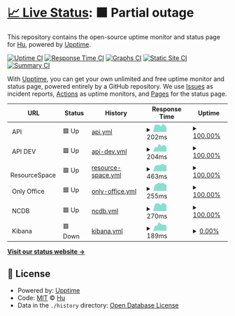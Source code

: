 # [📈 Live Status](https://wshen001.github.io/monitor): <!--live status--> **🟧 Partial outage**

This repository contains the open-source uptime monitor and status page for [Hu](https://wshen001.github.io/monitor), powered by [Upptime](https://github.com/upptime/upptime).

[![Uptime CI](https://github.com/wshen001/monitor/workflows/Uptime%20CI/badge.svg)](https://github.com/wshen001/monitor/actions?query=workflow%3A%22Uptime+CI%22)
[![Response Time CI](https://github.com/wshen001/monitor/workflows/Response%20Time%20CI/badge.svg)](https://github.com/wshen001/monitor/actions?query=workflow%3A%22Response+Time+CI%22)
[![Graphs CI](https://github.com/wshen001/monitor/workflows/Graphs%20CI/badge.svg)](https://github.com/wshen001/monitor/actions?query=workflow%3A%22Graphs+CI%22)
[![Static Site CI](https://github.com/wshen001/monitor/workflows/Static%20Site%20CI/badge.svg)](https://github.com/wshen001/monitor/actions?query=workflow%3A%22Static+Site+CI%22)
[![Summary CI](https://github.com/wshen001/monitor/workflows/Summary%20CI/badge.svg)](https://github.com/wshen001/monitor/actions?query=workflow%3A%22Summary+CI%22)

With [Upptime](https://upptime.js.org), you can get your own unlimited and free uptime monitor and status page, powered entirely by a GitHub repository. We use [Issues](https://github.com/wshen001/monitor/issues) as incident reports, [Actions](https://github.com/wshen001/monitor/actions) as uptime monitors, and [Pages](https://wshen001.github.io/monitor) for the status page.

<!--start: status pages-->
<!-- This summary is generated by Upptime (https://github.com/upptime/upptime) -->
<!-- Do not edit this manually, your changes will be overwritten -->
<!-- prettier-ignore -->
| URL | Status | History | Response Time | Uptime |
| --- | ------ | ------- | ------------- | ------ |
| <img alt="" src="https://icons.duckduckgo.com/ip3/null.ico" height="13"> API | 🟩 Up | [api.yml](https://github.com/wshen001/monitor/commits/HEAD/history/api.yml) | <details><summary><img alt="Response time graph" src="./graphs/api/response-time-week.png" height="20"> 202ms</summary><br><a href="https://wshen001.github.io/monitor/history/api"><img alt="Response time 212" src="https://img.shields.io/endpoint?url=https%3A%2F%2Fraw.githubusercontent.com%2Fwshen001%2Fmonitor%2FHEAD%2Fapi%2Fapi%2Fresponse-time.json"></a><br><a href="https://wshen001.github.io/monitor/history/api"><img alt="24-hour response time 298" src="https://img.shields.io/endpoint?url=https%3A%2F%2Fraw.githubusercontent.com%2Fwshen001%2Fmonitor%2FHEAD%2Fapi%2Fapi%2Fresponse-time-day.json"></a><br><a href="https://wshen001.github.io/monitor/history/api"><img alt="7-day response time 202" src="https://img.shields.io/endpoint?url=https%3A%2F%2Fraw.githubusercontent.com%2Fwshen001%2Fmonitor%2FHEAD%2Fapi%2Fapi%2Fresponse-time-week.json"></a><br><a href="https://wshen001.github.io/monitor/history/api"><img alt="30-day response time 214" src="https://img.shields.io/endpoint?url=https%3A%2F%2Fraw.githubusercontent.com%2Fwshen001%2Fmonitor%2FHEAD%2Fapi%2Fapi%2Fresponse-time-month.json"></a><br><a href="https://wshen001.github.io/monitor/history/api"><img alt="1-year response time 218" src="https://img.shields.io/endpoint?url=https%3A%2F%2Fraw.githubusercontent.com%2Fwshen001%2Fmonitor%2FHEAD%2Fapi%2Fapi%2Fresponse-time-year.json"></a></details> | <details><summary><a href="https://wshen001.github.io/monitor/history/api">100.00%</a></summary><a href="https://wshen001.github.io/monitor/history/api"><img alt="All-time uptime 99.88%" src="https://img.shields.io/endpoint?url=https%3A%2F%2Fraw.githubusercontent.com%2Fwshen001%2Fmonitor%2FHEAD%2Fapi%2Fapi%2Fuptime.json"></a><br><a href="https://wshen001.github.io/monitor/history/api"><img alt="24-hour uptime 100.00%" src="https://img.shields.io/endpoint?url=https%3A%2F%2Fraw.githubusercontent.com%2Fwshen001%2Fmonitor%2FHEAD%2Fapi%2Fapi%2Fuptime-day.json"></a><br><a href="https://wshen001.github.io/monitor/history/api"><img alt="7-day uptime 100.00%" src="https://img.shields.io/endpoint?url=https%3A%2F%2Fraw.githubusercontent.com%2Fwshen001%2Fmonitor%2FHEAD%2Fapi%2Fapi%2Fuptime-week.json"></a><br><a href="https://wshen001.github.io/monitor/history/api"><img alt="30-day uptime 100.00%" src="https://img.shields.io/endpoint?url=https%3A%2F%2Fraw.githubusercontent.com%2Fwshen001%2Fmonitor%2FHEAD%2Fapi%2Fapi%2Fuptime-month.json"></a><br><a href="https://wshen001.github.io/monitor/history/api"><img alt="1-year uptime 99.99%" src="https://img.shields.io/endpoint?url=https%3A%2F%2Fraw.githubusercontent.com%2Fwshen001%2Fmonitor%2FHEAD%2Fapi%2Fapi%2Fuptime-year.json"></a></details>
| <img alt="" src="https://icons.duckduckgo.com/ip3/null.ico" height="13"> API DEV | 🟩 Up | [api-dev.yml](https://github.com/wshen001/monitor/commits/HEAD/history/api-dev.yml) | <details><summary><img alt="Response time graph" src="./graphs/api-dev/response-time-week.png" height="20"> 204ms</summary><br><a href="https://wshen001.github.io/monitor/history/api-dev"><img alt="Response time 201" src="https://img.shields.io/endpoint?url=https%3A%2F%2Fraw.githubusercontent.com%2Fwshen001%2Fmonitor%2FHEAD%2Fapi%2Fapi-dev%2Fresponse-time.json"></a><br><a href="https://wshen001.github.io/monitor/history/api-dev"><img alt="24-hour response time 289" src="https://img.shields.io/endpoint?url=https%3A%2F%2Fraw.githubusercontent.com%2Fwshen001%2Fmonitor%2FHEAD%2Fapi%2Fapi-dev%2Fresponse-time-day.json"></a><br><a href="https://wshen001.github.io/monitor/history/api-dev"><img alt="7-day response time 204" src="https://img.shields.io/endpoint?url=https%3A%2F%2Fraw.githubusercontent.com%2Fwshen001%2Fmonitor%2FHEAD%2Fapi%2Fapi-dev%2Fresponse-time-week.json"></a><br><a href="https://wshen001.github.io/monitor/history/api-dev"><img alt="30-day response time 211" src="https://img.shields.io/endpoint?url=https%3A%2F%2Fraw.githubusercontent.com%2Fwshen001%2Fmonitor%2FHEAD%2Fapi%2Fapi-dev%2Fresponse-time-month.json"></a><br><a href="https://wshen001.github.io/monitor/history/api-dev"><img alt="1-year response time 205" src="https://img.shields.io/endpoint?url=https%3A%2F%2Fraw.githubusercontent.com%2Fwshen001%2Fmonitor%2FHEAD%2Fapi%2Fapi-dev%2Fresponse-time-year.json"></a></details> | <details><summary><a href="https://wshen001.github.io/monitor/history/api-dev">100.00%</a></summary><a href="https://wshen001.github.io/monitor/history/api-dev"><img alt="All-time uptime 99.87%" src="https://img.shields.io/endpoint?url=https%3A%2F%2Fraw.githubusercontent.com%2Fwshen001%2Fmonitor%2FHEAD%2Fapi%2Fapi-dev%2Fuptime.json"></a><br><a href="https://wshen001.github.io/monitor/history/api-dev"><img alt="24-hour uptime 100.00%" src="https://img.shields.io/endpoint?url=https%3A%2F%2Fraw.githubusercontent.com%2Fwshen001%2Fmonitor%2FHEAD%2Fapi%2Fapi-dev%2Fuptime-day.json"></a><br><a href="https://wshen001.github.io/monitor/history/api-dev"><img alt="7-day uptime 100.00%" src="https://img.shields.io/endpoint?url=https%3A%2F%2Fraw.githubusercontent.com%2Fwshen001%2Fmonitor%2FHEAD%2Fapi%2Fapi-dev%2Fuptime-week.json"></a><br><a href="https://wshen001.github.io/monitor/history/api-dev"><img alt="30-day uptime 100.00%" src="https://img.shields.io/endpoint?url=https%3A%2F%2Fraw.githubusercontent.com%2Fwshen001%2Fmonitor%2FHEAD%2Fapi%2Fapi-dev%2Fuptime-month.json"></a><br><a href="https://wshen001.github.io/monitor/history/api-dev"><img alt="1-year uptime 99.99%" src="https://img.shields.io/endpoint?url=https%3A%2F%2Fraw.githubusercontent.com%2Fwshen001%2Fmonitor%2FHEAD%2Fapi%2Fapi-dev%2Fuptime-year.json"></a></details>
| <img alt="" src="https://icons.duckduckgo.com/ip3/null.ico" height="13"> ResourceSpace | 🟩 Up | [resource-space.yml](https://github.com/wshen001/monitor/commits/HEAD/history/resource-space.yml) | <details><summary><img alt="Response time graph" src="./graphs/resource-space/response-time-week.png" height="20"> 463ms</summary><br><a href="https://wshen001.github.io/monitor/history/resource-space"><img alt="Response time 483" src="https://img.shields.io/endpoint?url=https%3A%2F%2Fraw.githubusercontent.com%2Fwshen001%2Fmonitor%2FHEAD%2Fapi%2Fresource-space%2Fresponse-time.json"></a><br><a href="https://wshen001.github.io/monitor/history/resource-space"><img alt="24-hour response time 622" src="https://img.shields.io/endpoint?url=https%3A%2F%2Fraw.githubusercontent.com%2Fwshen001%2Fmonitor%2FHEAD%2Fapi%2Fresource-space%2Fresponse-time-day.json"></a><br><a href="https://wshen001.github.io/monitor/history/resource-space"><img alt="7-day response time 463" src="https://img.shields.io/endpoint?url=https%3A%2F%2Fraw.githubusercontent.com%2Fwshen001%2Fmonitor%2FHEAD%2Fapi%2Fresource-space%2Fresponse-time-week.json"></a><br><a href="https://wshen001.github.io/monitor/history/resource-space"><img alt="30-day response time 481" src="https://img.shields.io/endpoint?url=https%3A%2F%2Fraw.githubusercontent.com%2Fwshen001%2Fmonitor%2FHEAD%2Fapi%2Fresource-space%2Fresponse-time-month.json"></a><br><a href="https://wshen001.github.io/monitor/history/resource-space"><img alt="1-year response time 488" src="https://img.shields.io/endpoint?url=https%3A%2F%2Fraw.githubusercontent.com%2Fwshen001%2Fmonitor%2FHEAD%2Fapi%2Fresource-space%2Fresponse-time-year.json"></a></details> | <details><summary><a href="https://wshen001.github.io/monitor/history/resource-space">100.00%</a></summary><a href="https://wshen001.github.io/monitor/history/resource-space"><img alt="All-time uptime 99.95%" src="https://img.shields.io/endpoint?url=https%3A%2F%2Fraw.githubusercontent.com%2Fwshen001%2Fmonitor%2FHEAD%2Fapi%2Fresource-space%2Fuptime.json"></a><br><a href="https://wshen001.github.io/monitor/history/resource-space"><img alt="24-hour uptime 100.00%" src="https://img.shields.io/endpoint?url=https%3A%2F%2Fraw.githubusercontent.com%2Fwshen001%2Fmonitor%2FHEAD%2Fapi%2Fresource-space%2Fuptime-day.json"></a><br><a href="https://wshen001.github.io/monitor/history/resource-space"><img alt="7-day uptime 100.00%" src="https://img.shields.io/endpoint?url=https%3A%2F%2Fraw.githubusercontent.com%2Fwshen001%2Fmonitor%2FHEAD%2Fapi%2Fresource-space%2Fuptime-week.json"></a><br><a href="https://wshen001.github.io/monitor/history/resource-space"><img alt="30-day uptime 100.00%" src="https://img.shields.io/endpoint?url=https%3A%2F%2Fraw.githubusercontent.com%2Fwshen001%2Fmonitor%2FHEAD%2Fapi%2Fresource-space%2Fuptime-month.json"></a><br><a href="https://wshen001.github.io/monitor/history/resource-space"><img alt="1-year uptime 100.00%" src="https://img.shields.io/endpoint?url=https%3A%2F%2Fraw.githubusercontent.com%2Fwshen001%2Fmonitor%2FHEAD%2Fapi%2Fresource-space%2Fuptime-year.json"></a></details>
| <img alt="" src="https://icons.duckduckgo.com/ip3/null.ico" height="13"> Only Office | 🟩 Up | [only-office.yml](https://github.com/wshen001/monitor/commits/HEAD/history/only-office.yml) | <details><summary><img alt="Response time graph" src="./graphs/only-office/response-time-week.png" height="20"> 255ms</summary><br><a href="https://wshen001.github.io/monitor/history/only-office"><img alt="Response time 260" src="https://img.shields.io/endpoint?url=https%3A%2F%2Fraw.githubusercontent.com%2Fwshen001%2Fmonitor%2FHEAD%2Fapi%2Fonly-office%2Fresponse-time.json"></a><br><a href="https://wshen001.github.io/monitor/history/only-office"><img alt="24-hour response time 305" src="https://img.shields.io/endpoint?url=https%3A%2F%2Fraw.githubusercontent.com%2Fwshen001%2Fmonitor%2FHEAD%2Fapi%2Fonly-office%2Fresponse-time-day.json"></a><br><a href="https://wshen001.github.io/monitor/history/only-office"><img alt="7-day response time 255" src="https://img.shields.io/endpoint?url=https%3A%2F%2Fraw.githubusercontent.com%2Fwshen001%2Fmonitor%2FHEAD%2Fapi%2Fonly-office%2Fresponse-time-week.json"></a><br><a href="https://wshen001.github.io/monitor/history/only-office"><img alt="30-day response time 252" src="https://img.shields.io/endpoint?url=https%3A%2F%2Fraw.githubusercontent.com%2Fwshen001%2Fmonitor%2FHEAD%2Fapi%2Fonly-office%2Fresponse-time-month.json"></a><br><a href="https://wshen001.github.io/monitor/history/only-office"><img alt="1-year response time 267" src="https://img.shields.io/endpoint?url=https%3A%2F%2Fraw.githubusercontent.com%2Fwshen001%2Fmonitor%2FHEAD%2Fapi%2Fonly-office%2Fresponse-time-year.json"></a></details> | <details><summary><a href="https://wshen001.github.io/monitor/history/only-office">100.00%</a></summary><a href="https://wshen001.github.io/monitor/history/only-office"><img alt="All-time uptime 99.94%" src="https://img.shields.io/endpoint?url=https%3A%2F%2Fraw.githubusercontent.com%2Fwshen001%2Fmonitor%2FHEAD%2Fapi%2Fonly-office%2Fuptime.json"></a><br><a href="https://wshen001.github.io/monitor/history/only-office"><img alt="24-hour uptime 100.00%" src="https://img.shields.io/endpoint?url=https%3A%2F%2Fraw.githubusercontent.com%2Fwshen001%2Fmonitor%2FHEAD%2Fapi%2Fonly-office%2Fuptime-day.json"></a><br><a href="https://wshen001.github.io/monitor/history/only-office"><img alt="7-day uptime 100.00%" src="https://img.shields.io/endpoint?url=https%3A%2F%2Fraw.githubusercontent.com%2Fwshen001%2Fmonitor%2FHEAD%2Fapi%2Fonly-office%2Fuptime-week.json"></a><br><a href="https://wshen001.github.io/monitor/history/only-office"><img alt="30-day uptime 100.00%" src="https://img.shields.io/endpoint?url=https%3A%2F%2Fraw.githubusercontent.com%2Fwshen001%2Fmonitor%2FHEAD%2Fapi%2Fonly-office%2Fuptime-month.json"></a><br><a href="https://wshen001.github.io/monitor/history/only-office"><img alt="1-year uptime 100.00%" src="https://img.shields.io/endpoint?url=https%3A%2F%2Fraw.githubusercontent.com%2Fwshen001%2Fmonitor%2FHEAD%2Fapi%2Fonly-office%2Fuptime-year.json"></a></details>
| <img alt="" src="https://icons.duckduckgo.com/ip3/null.ico" height="13"> NCDB | 🟩 Up | [ncdb.yml](https://github.com/wshen001/monitor/commits/HEAD/history/ncdb.yml) | <details><summary><img alt="Response time graph" src="./graphs/ncdb/response-time-week.png" height="20"> 270ms</summary><br><a href="https://wshen001.github.io/monitor/history/ncdb"><img alt="Response time 299" src="https://img.shields.io/endpoint?url=https%3A%2F%2Fraw.githubusercontent.com%2Fwshen001%2Fmonitor%2FHEAD%2Fapi%2Fncdb%2Fresponse-time.json"></a><br><a href="https://wshen001.github.io/monitor/history/ncdb"><img alt="24-hour response time 431" src="https://img.shields.io/endpoint?url=https%3A%2F%2Fraw.githubusercontent.com%2Fwshen001%2Fmonitor%2FHEAD%2Fapi%2Fncdb%2Fresponse-time-day.json"></a><br><a href="https://wshen001.github.io/monitor/history/ncdb"><img alt="7-day response time 270" src="https://img.shields.io/endpoint?url=https%3A%2F%2Fraw.githubusercontent.com%2Fwshen001%2Fmonitor%2FHEAD%2Fapi%2Fncdb%2Fresponse-time-week.json"></a><br><a href="https://wshen001.github.io/monitor/history/ncdb"><img alt="30-day response time 285" src="https://img.shields.io/endpoint?url=https%3A%2F%2Fraw.githubusercontent.com%2Fwshen001%2Fmonitor%2FHEAD%2Fapi%2Fncdb%2Fresponse-time-month.json"></a><br><a href="https://wshen001.github.io/monitor/history/ncdb"><img alt="1-year response time 311" src="https://img.shields.io/endpoint?url=https%3A%2F%2Fraw.githubusercontent.com%2Fwshen001%2Fmonitor%2FHEAD%2Fapi%2Fncdb%2Fresponse-time-year.json"></a></details> | <details><summary><a href="https://wshen001.github.io/monitor/history/ncdb">100.00%</a></summary><a href="https://wshen001.github.io/monitor/history/ncdb"><img alt="All-time uptime 97.71%" src="https://img.shields.io/endpoint?url=https%3A%2F%2Fraw.githubusercontent.com%2Fwshen001%2Fmonitor%2FHEAD%2Fapi%2Fncdb%2Fuptime.json"></a><br><a href="https://wshen001.github.io/monitor/history/ncdb"><img alt="24-hour uptime 100.00%" src="https://img.shields.io/endpoint?url=https%3A%2F%2Fraw.githubusercontent.com%2Fwshen001%2Fmonitor%2FHEAD%2Fapi%2Fncdb%2Fuptime-day.json"></a><br><a href="https://wshen001.github.io/monitor/history/ncdb"><img alt="7-day uptime 100.00%" src="https://img.shields.io/endpoint?url=https%3A%2F%2Fraw.githubusercontent.com%2Fwshen001%2Fmonitor%2FHEAD%2Fapi%2Fncdb%2Fuptime-week.json"></a><br><a href="https://wshen001.github.io/monitor/history/ncdb"><img alt="30-day uptime 100.00%" src="https://img.shields.io/endpoint?url=https%3A%2F%2Fraw.githubusercontent.com%2Fwshen001%2Fmonitor%2FHEAD%2Fapi%2Fncdb%2Fuptime-month.json"></a><br><a href="https://wshen001.github.io/monitor/history/ncdb"><img alt="1-year uptime 100.00%" src="https://img.shields.io/endpoint?url=https%3A%2F%2Fraw.githubusercontent.com%2Fwshen001%2Fmonitor%2FHEAD%2Fapi%2Fncdb%2Fuptime-year.json"></a></details>
| <img alt="" src="https://icons.duckduckgo.com/ip3/null.ico" height="13"> Kibana | 🟥 Down | [kibana.yml](https://github.com/wshen001/monitor/commits/HEAD/history/kibana.yml) | <details><summary><img alt="Response time graph" src="./graphs/kibana/response-time-week.png" height="20"> 189ms</summary><br><a href="https://wshen001.github.io/monitor/history/kibana"><img alt="Response time 183" src="https://img.shields.io/endpoint?url=https%3A%2F%2Fraw.githubusercontent.com%2Fwshen001%2Fmonitor%2FHEAD%2Fapi%2Fkibana%2Fresponse-time.json"></a><br><a href="https://wshen001.github.io/monitor/history/kibana"><img alt="24-hour response time 268" src="https://img.shields.io/endpoint?url=https%3A%2F%2Fraw.githubusercontent.com%2Fwshen001%2Fmonitor%2FHEAD%2Fapi%2Fkibana%2Fresponse-time-day.json"></a><br><a href="https://wshen001.github.io/monitor/history/kibana"><img alt="7-day response time 189" src="https://img.shields.io/endpoint?url=https%3A%2F%2Fraw.githubusercontent.com%2Fwshen001%2Fmonitor%2FHEAD%2Fapi%2Fkibana%2Fresponse-time-week.json"></a><br><a href="https://wshen001.github.io/monitor/history/kibana"><img alt="30-day response time 190" src="https://img.shields.io/endpoint?url=https%3A%2F%2Fraw.githubusercontent.com%2Fwshen001%2Fmonitor%2FHEAD%2Fapi%2Fkibana%2Fresponse-time-month.json"></a><br><a href="https://wshen001.github.io/monitor/history/kibana"><img alt="1-year response time 190" src="https://img.shields.io/endpoint?url=https%3A%2F%2Fraw.githubusercontent.com%2Fwshen001%2Fmonitor%2FHEAD%2Fapi%2Fkibana%2Fresponse-time-year.json"></a></details> | <details><summary><a href="https://wshen001.github.io/monitor/history/kibana">0.00%</a></summary><a href="https://wshen001.github.io/monitor/history/kibana"><img alt="All-time uptime 42.07%" src="https://img.shields.io/endpoint?url=https%3A%2F%2Fraw.githubusercontent.com%2Fwshen001%2Fmonitor%2FHEAD%2Fapi%2Fkibana%2Fuptime.json"></a><br><a href="https://wshen001.github.io/monitor/history/kibana"><img alt="24-hour uptime 0.00%" src="https://img.shields.io/endpoint?url=https%3A%2F%2Fraw.githubusercontent.com%2Fwshen001%2Fmonitor%2FHEAD%2Fapi%2Fkibana%2Fuptime-day.json"></a><br><a href="https://wshen001.github.io/monitor/history/kibana"><img alt="7-day uptime 0.00%" src="https://img.shields.io/endpoint?url=https%3A%2F%2Fraw.githubusercontent.com%2Fwshen001%2Fmonitor%2FHEAD%2Fapi%2Fkibana%2Fuptime-week.json"></a><br><a href="https://wshen001.github.io/monitor/history/kibana"><img alt="30-day uptime 0.00%" src="https://img.shields.io/endpoint?url=https%3A%2F%2Fraw.githubusercontent.com%2Fwshen001%2Fmonitor%2FHEAD%2Fapi%2Fkibana%2Fuptime-month.json"></a><br><a href="https://wshen001.github.io/monitor/history/kibana"><img alt="1-year uptime 0.00%" src="https://img.shields.io/endpoint?url=https%3A%2F%2Fraw.githubusercontent.com%2Fwshen001%2Fmonitor%2FHEAD%2Fapi%2Fkibana%2Fuptime-year.json"></a></details>

<!--end: status pages-->

[**Visit our status website →**](https://wshen001.github.io/monitor)

## 📄 License

- Powered by: [Upptime](https://github.com/upptime/upptime)
- Code: [MIT](./LICENSE) © [Hu](https://wshen001.github.io/monitor)
- Data in the `./history` directory: [Open Database License](https://opendatacommons.org/licenses/odbl/1-0/)
